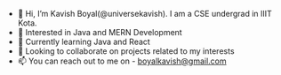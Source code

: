 - 👋 Hi, I’m Kavish Boyal(@universekavish). I am a CSE undergrad in IIIT Kota.
- 👀 Interested in Java and MERN Development
- 🌱 Currently learning Java and React
- 💞️ Looking to collaborate on projects related to my interests
- 📫 You can reach out to me on - boyalkavish@gmail.com

<!---
universekavish/universekavish is a ✨ special ✨ repository because its `README.md` (this file) appears on your GitHub profile.
You can click the Preview link to take a look at your changes.
--->
